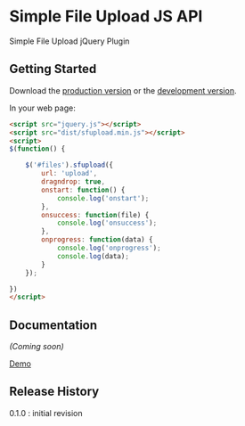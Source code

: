 # Simple File Upload JS API

Simple File Upload jQuery Plugin

## Getting Started
Download the [production version][min] or the [development version][max].

[min]: https://raw.github.com/jfroffice/sfupload/master/dist/sfupload.min.js
[max]: https://raw.github.com/jfroffice/sfupload/master/dist/sfupload.js

In your web page:

```html
<script src="jquery.js"></script>
<script src="dist/sfupload.min.js"></script>
<script>
$(function() {

    $('#files').sfupload({
        url: 'upload',
        dragndrop: true,
        onstart: function() {
            console.log('onstart');
        },
        onsuccess: function(file) {
            console.log('onsuccess');
        },
        onprogress: function(data) {
            console.log('onprogress');
            console.log(data);
        }
    });

})
</script>
```

## Documentation
_(Coming soon)_

[Demo](http://sfupload.jfroffice.me)

## Release History
0.1.0 : initial revision

